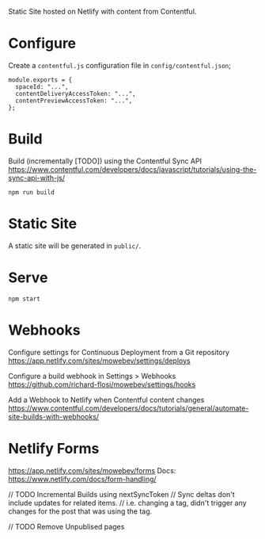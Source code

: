Static Site hosted on Netlify with content from Contentful.

# Configure
Create a `contentful.js` configuration file in `config/contentful.json`;

```
module.exports = {
  spaceId: "...",
  contentDeliveryAccessToken: "...",
  contentPreviewAccessToken: "...",
};

```

# Build
Build (incrementally [TODO]) using the Contentful Sync API
https://www.contentful.com/developers/docs/javascript/tutorials/using-the-sync-api-with-js/
```
npm run build
```

# Static Site
A static site will be generated in `public/`.

# Serve
```
npm start
```

# Webhooks
Configure settings for Continuous Deployment from a Git repository
https://app.netlify.com/sites/mowebev/settings/deploys

Configure a build webhook in Settings > Webhooks
https://github.com/richard-flosi/mowebev/settings/hooks

Add a Webhook to Netlify when Contentful content changes
https://www.contentful.com/developers/docs/tutorials/general/automate-site-builds-with-webhooks/

# Netlify Forms
https://app.netlify.com/sites/mowebev/forms
Docs: https://www.netlify.com/docs/form-handling/

// TODO Incremental Builds using nextSyncToken
// Sync deltas don't include updates for related items.
// i.e. changing a tag, didn't trigger any changes for the post that was using the tag.

// TODO Remove Unpublised pages
